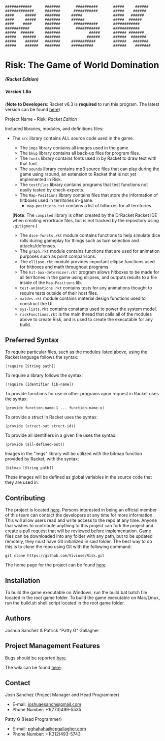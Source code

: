 ```
############      #######       ##########       #####     ######
#############     #######      ###########       #####    ######
####     #####    #######     #####              #####   ######
####     #####    #######     ######             #####  ######
####    ####      #######      ###########       ############
###########       #######       ###########      ############
#####  ######     #######             #####      ###### #######
#####   ######    #######            ######      ######  #######
#####    ######   #######     ###########        ######   #######
#####    ######   #######     ##########         ######    #######
```

# Risk: The Game of World Domination
##### (Racket Edition)

##### Version 1.8a

(**Note to Developers**: Racket v6.3 is **required** to run this program. The latest version can be found [here](https://download.racket-lang.org/))

Project Name - Risk: *Racket Edition*

Included libraries, modules, and definitions files:
- The ```src``` library contains ALL source code used in the game.
  - The ```imgs``` library contains all images used in the game.
  - The ```bkup``` library contains all back-up files for program files.
  - The ```fonts``` library contains fonts used in by Racket to draw text with that font.
  - The ```sounds``` library contains mp3 source files that can play during the game using rsound, an extension to Racket that is not yet implemented in Risk.
  - The ```testfiles``` library contains programs that test functions not easily tested by check-expects.
  - The ```Map-Positions``` library contains files that store the information of hitboxes used in territories in-game.
    - ```map-positions.txt``` contains a list of hitboxes for all territories.

  (**Note**: The ```compiled``` library is often created by the DrRacket Racket IDE when creating errortrace files, but is not tracked by the repository using ```.gitignore```.)

  - The ```dice-functs.rkt``` module contains functions to help simulate dice rolls during gameplay for things such as turn selection and attacks/defenses.
  - The ```graph.rkt``` module contains functions that are used for animation purposes such as point comparisons.
  - The ```ellipse.rkt``` module provides important ellipse functions used for hitboxes and math throughout programs.
  - The ```hit-box-determiner.rkt``` program allows hitboxes to be made for all territories in the game using ellipses, and outputs results to a file inside of the ```Map-Positions``` lib.
  - ```test-animations.rkt``` contains tests for any animations thought to require tests outside of their host files.
  - ```matdes.rkt``` module contains material design functions used to construct the UI.
  - ```sys-lists.rkt``` contains constants used to power the system model.
  - ```riskFunctions.rkt``` is the main thread that calls all of the modules above to create Risk, and is used to create the executable for any build.

## Preferred Syntax

To require particular files, such as the modules listed above, using the Racket language follows the syntax:
```racket
(require [String path])
```

To require a library follows the syntax:
```racket
(require [identifier lib-name])
```

To provide functions for use in other programs upon request in Racket uses the syntax:
```racket
(provide function-name-1 ... function-name-x)
```

To provide a struct in Racket uses the syntax:
```racket
(provide (struct-out struct-id))
```

To provide all identifiers in a given file uses the syntax:
```racket
(provide (all-defined-out))
```

Images in the "imgs" library will be utilized with the bitmap function provided by Racket, with the syntax:
```racket
(bitmap [String path])
```
These images will be defined as global variables in the source code that they are used in.

## Contributing
The project is located [here](https://github.com/Viviose/Risk.git).
Persons interested in being an official member of this team can contact the developers at any time for more information. This will allow users read and write access to the repo at any time.
Anyone that wishes to contribute anything to this project can fork the project and create a pull request that will be reviewed before implementation.
Game files can be downloaded into any folder with any path, but to be updated remotely, they must have Git initialized in said folder.
The best way to do this is to clone the repo using Git with the following command:

```
git clone https://github.com/Viviose/Risk.git
```

The home page for the project can be found [here](https://github.com/Viviose/Risk).

## Installation
To build the game executable on Windows, run the build.bat batch file located in the root game folder.
To build the game executable on Mac/Linux, run the build.sh shell script located in the root game folder.

## Authors
Joshua Sanchez & Patrick "Patty G" Gallagher

## Project Management Features
Bugs should be reported [here](https://github.com/Viviose/Risk/issues).

The wiki can be found [here](https://github.com/Viviose/Risk/wiki).

## Contact
Josh Sanchez (Project Manager and Head Programmer)
- E-mail: joshuaesanch@gmail.com
- Phone Number: +1(773)499-5535

Patty G (Head Programmer)
- E-mail: pghahaha@cpgallagher.com
- Phone Number: +1(312)493-5743
